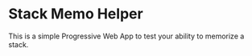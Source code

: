 # Stack Memo Helper
This is a simple Progressive Web App to test your ability to memorize a stack.

